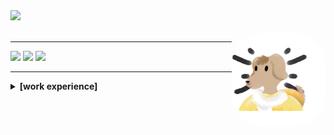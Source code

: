 <div>
  <a href="https://github.com/chani0520">
  <img height="180em" src="https://github-readme-stats.vercel.app/api?username=chani0520&show_icons=true&theme=moltack&include_all_commits=true&count_private=true"/>
<!--   <img height="180em" src="https://github-readme-stats.vercel.app/api/top-langs/?username=chani0520&layout=compact&langs_count=7&theme=dark"/> -->
</div>

<!-- - Language
<div style="display: inline_block">
    <img align="center" alt="Rafa-Java" height="30" width="40" src="https://raw.githubusercontent.com/devicons/devicon/master/icons/java/java-plain.svg">
    <img align="center" alt="Rafa-Js" height="30" width="40" src="https://raw.githubusercontent.com/devicons/devicon/master/icons/javascript/javascript-plain.svg">
    <img align="center" alt="Rafa-HTML" height="30" width="40" src="https://raw.githubusercontent.com/devicons/devicon/master/icons/html5/html5-original.svg">
    <img align="center" alt="Rafa-CSS" height="30" width="40" src="https://raw.githubusercontent.com/devicons/devicon/master/icons/css3/css3-original.svg">
</div>

- Framework & Library & Platform
<div style="display: inline_block">
    <img align="center" alt="Rafa-Spring" height="30" width="40" src="https://cdn.jsdelivr.net/gh/devicons/devicon/icons/spring/spring-original.svg">
    <img align="center" alt="Rafa-React" height="30" width="40" src="https://raw.githubusercontent.com/devicons/devicon/master/icons/react/react-original.svg">
    <img align="center" alt="Rafa-React" height="30" width="40"   src="https://cdn.jsdelivr.net/gh/devicons/devicon/icons/express/express-original-wordmark.svg">
    <img align="center" alt="Rafa-React" height="30" width="40"    src="https://cdn.jsdelivr.net/gh/devicons/devicon/icons/nodejs/nodejs-original-wordmark.svg">
    <img align="center" alt="Rafa-React" height="30" width="40"     src="https://cdn.jsdelivr.net/gh/devicons/devicon/icons/redux/redux-original.svg">
</div>

- DB
<div style="display: inline_block">
    <img align="center" alt="Rafa-Oracle" height="30" width="40" src="https://cdn.jsdelivr.net/gh/devicons/devicon/icons/oracle/oracle-original.svg">
    <img align="center" alt="Rafa-Mysql" heigth="30" width="40" src="https://cdn.jsdelivr.net/gh/devicons/devicon/icons/mysql/mysql-original.svg" />
    <img align="center" alt="Rafa-MongoDB" heigth="30" width="40" src="https://cdn.jsdelivr.net/gh/devicons/devicon/icons/mongodb/mongodb-original.svg" />
</div>

- Etc...
<div style="display: inline_block">
    <img align="center" alt="Rafa-Tailwind" height="30" width="40" src="https://cdn.jsdelivr.net/gh/devicons/devicon/icons/tailwindcss/tailwindcss-plain.svg">
  </div> -->

<div style="display: inline_block"><br>
  <img align="right" alt="Rafa-pic" height="150" style="border-radius:50px;" src="./img/boripic.png">
</div>

<hr />

<div> 
  <a href="https://www.youtube.com/channel/UCkskqwtod2vp2UzgBs_aQIg" target="_blank"><img src="https://img.shields.io/badge/YouTube-FF0000?style=for-the-badge&logo=youtube&logoColor=white" target="_blank"></a>
  <a href="https://instagram.com/bori_160610" target="_blank"><img src="https://img.shields.io/badge/-Instagram-%23E4405F?style=for-the-badge&logo=instagram&logoColor=white" target="_blank"></a>
  <a href = "mailto:kimchan0765@gmail.com"><img src="https://img.shields.io/badge/-Gmail-%23333?style=for-the-badge&logo=gmail&logoColor=white" target="_blank"></a>
<!--   ![Snake animation](https://github.com/chani0520/chani0520/blob/output/github-contribution-grid-snake.svg) -->
</div>
<!-- ref : https://www.youtube.com/watch?v=TsaLQAetPLU&list=WL&index=20&t=1093s -->

<hr />

<details>
    <summary> <strong> [work experience] </strong> </summary>

  - 2019.08.01 ~ 2021.09.30 shinhan card billing system SM (subcontractor)
  
  - 2021.12.01 ~            make app with my colleague

</details>
